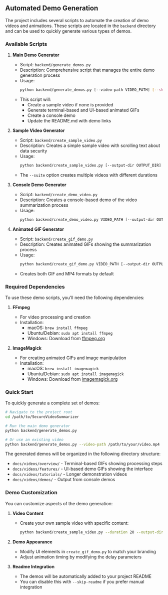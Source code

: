 ## Automated Demo Generation

The project includes several scripts to automate the creation of demo videos and animations. These scripts are located in the `backend` directory and can be used to quickly generate various types of demos.

### Available Scripts

1. **Main Demo Generator**
   - Script: `backend/generate_demos.py`
   - Description: Comprehensive script that manages the entire demo generation process
   - Usage:
     ```bash
     python backend/generate_demos.py [--video-path VIDEO_PATH] [--skip-sample] [--skip-readme]
     ```
   - This script will:
     - Create a sample video if none is provided
     - Generate terminal-based and UI-based animated GIFs
     - Create a console demo
     - Update the README.md with demo links

2. **Sample Video Generator**
   - Script: `backend/create_sample_video.py`
   - Description: Creates a simple sample video with scrolling text about data security
   - Usage:
     ```bash
     python backend/create_sample_video.py [--output-dir OUTPUT_DIR] [--duration DURATION] [--suite]
     ```
   - The `--suite` option creates multiple videos with different durations

3. **Console Demo Generator**
   - Script: `backend/create_demo_video.py`
   - Description: Creates a console-based demo of the video summarization process
   - Usage:
     ```bash
     python backend/create_demo_video.py VIDEO_PATH [--output-dir OUTPUT_DIR] [--mode {console,api}]
     ```

4. **Animated GIF Generator**
   - Script: `backend/create_gif_demo.py`
   - Description: Creates animated GIFs showing the summarization process
   - Usage:
     ```bash
     python backend/create_gif_demo.py VIDEO_PATH [--output-dir OUTPUT_DIR] [--mode {ui,terminal}] [--no-mp4]
     ```
   - Creates both GIF and MP4 formats by default

### Required Dependencies

To use these demo scripts, you'll need the following dependencies:

1. **FFmpeg**
   - For video processing and creation
   - Installation:
     - macOS: `brew install ffmpeg`
     - Ubuntu/Debian: `sudo apt install ffmpeg`
     - Windows: Download from [ffmpeg.org](https://ffmpeg.org/download.html)

2. **ImageMagick**
   - For creating animated GIFs and image manipulation
   - Installation:
     - macOS: `brew install imagemagick`
     - Ubuntu/Debian: `sudo apt install imagemagick`
     - Windows: Download from [imagemagick.org](https://imagemagick.org/script/download.php)

### Quick Start

To quickly generate a complete set of demos:

```bash
# Navigate to the project root
cd /path/to/SecureVideoSummarizer

# Run the main demo generator
python backend/generate_demos.py

# Or use an existing video
python backend/generate_demos.py --video-path /path/to/your/video.mp4
```

The generated demos will be organized in the following directory structure:

- `docs/videos/overview/` - Terminal-based GIFs showing processing steps
- `docs/videos/features/` - UI-based demo GIFs showing the interface
- `docs/videos/tutorials/` - Longer demonstration videos
- `docs/videos/demos/` - Output from console demos

### Demo Customization

You can customize aspects of the demo generation:

1. **Video Content**
   - Create your own sample video with specific content:
     ```bash
     python backend/create_sample_video.py --duration 20 --output-dir custom_videos
     ```

2. **Demo Appearance**
   - Modify UI elements in `create_gif_demo.py` to match your branding
   - Adjust animation timing by modifying the delay parameters

3. **Readme Integration**
   - The demos will be automatically added to your project README
   - You can disable this with `--skip-readme` if you prefer manual integration 